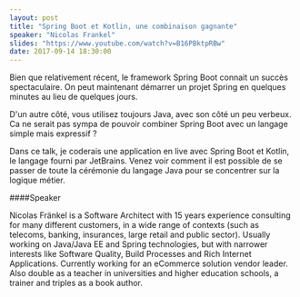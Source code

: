 ```yaml
---
layout: post
title: "Spring Boot et Kotlin, une combinaison gagnante"
speaker: "Nicolas Frankel"
slides: "https://www.youtube.com/watch?v=B16PBktpRBw"
date: 2017-09-14 18:30:00
---
```

Bien que relativement récent, le framework Spring Boot connait un succès spectaculaire. On peut maintenant démarrer un projet Spring en quelques minutes au lieu de quelques jours.

D'un autre côté, vous utilisez toujours Java, avec son côté un peu verbeux. Ca ne serait pas sympa de pouvoir combiner Spring Boot avec un langage simple mais expressif ?

Dans ce talk, je coderais une application en live avec Spring Boot et Kotlin, le langage fourni par JetBrains. Venez voir comment il est possible de se passer de toute la cérémonie du langage Java pour se concentrer sur la logique métier.

####Speaker

Nicolas Fränkel is a Software Architect with 15 years experience consulting for many different customers, in a wide range of contexts (such as telecoms, banking, insurances, large retail and public sector). Usually working on Java/Java EE and Spring technologies, but with narrower interests like Software Quality, Build Processes and Rich Internet Applications. Currently working for an eCommerce solution vendor leader. Also double as a teacher in universities and higher education schools, a trainer and triples as a book author.
